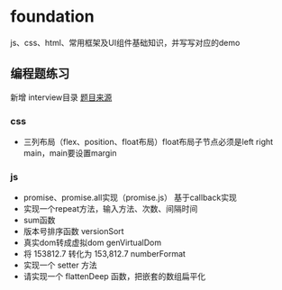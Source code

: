# foundation
js、css、html、常用框架及UI组件基础知识，并写写对应的demo

## 编程题练习
新增 interview目录
[题目来源](https://lgwebdream.github.io/FE-Interview/program/#css-%E5%A6%82%E4%BD%95%E7%94%BB%E5%87%BA%E4%B8%80%E4%B8%AA%E6%89%87%E5%BD%A2%EF%BC%8C%E5%8A%A8%E6%89%8B%E5%AE%9E%E7%8E%B0%E4%B8%8B)

### css
- 三列布局（flex、position、float布局）float布局子节点必须是left right main，main要设置margin

### js
- promise、promise.all实现（promise.js） 基于callback实现
- 实现一个repeat方法，输入方法、次数、间隔时间
- sum函数
- 版本号排序函数 versionSort
- 真实dom转成虚拟dom genVirtualDom
- 将 153812.7 转化为 153,812.7 numberFormat
- 实现一个 setter 方法
- 请实现一个 flattenDeep 函数，把嵌套的数组扁平化